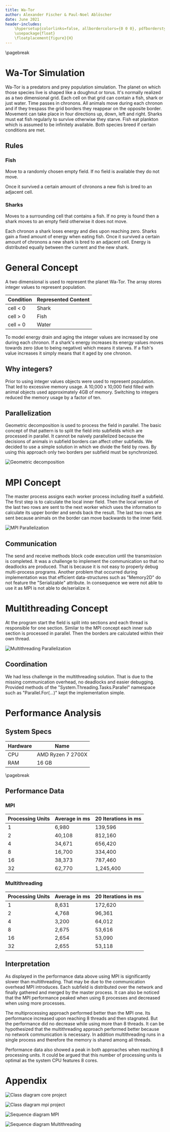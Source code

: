 ```yaml
---
title: Wa-Tor
author: Alexander Fischer & Paul-Noel Ablöscher
date: June 2021
header-includes:
    \hypersetup{colorlinks=false, allbordercolors={0 0 0}, pdfborderstyle={/S/U/W 1}}
    \usepackage{float}
    \floatplacement{figure}{H}
---
```


\pagebreak

# Wa-Tor Simulation
Wa-Tor is a predators and prey population simulation.
The planet on which those species live is shaped like a doughnut or torus.
It's normally realized as a two dimensional grid.
Each cell on that grid can contain a fish, shark or just water.
Time passes in chronons.
All animals move during each chronon and if they trespass the grid borders they reappear on the opposite border.
Movement can take place in four directions up, down, left and right.
Sharks must eat fish regularly to survive otherwise they starve.
Fish eat plankton which is assumed to be infinitely available.
Both species breed if certain conditions are met.

## Rules
### Fish
Move to a randomly chosen empty field.
If no field is available they do not move.

Once it survived a certain amount of chronons a new fish is bred to an adjacent cell.

### Sharks
Moves to a surrounding cell that contains a fish.
If no prey is found then a shark moves to an empty field otherwise it does not move.

Each chronon a shark loses energy and dies upon reaching zero.
Sharks gain a fixed amount of energy when eating fish.
Once it survived a certain amount of chronons a new shark is bred to an adjacent cell.
Energy is distributed equally between the current and the new shark.

# General Concept
A two dimensional is used to represent the planet Wa-Tor.
The array stores integer values to represent population.

| Condition | Represented Content |
| --------- | ------------------- |
| cell < 0  | Shark               |
| cell > 0  | Fish                |
| cell = 0  | Water               |

To model energy drain and aging the integer values are increased by one during each chronon.
If a shark's energy increases its energy values moves towards zero (due to being negative) which means it starves.
If a fish's value increases it simply means that it aged by one chronon.

## Why integers?
Prior to using integer values objects were used to represent population.
That led to excessive memory usage.
A 10,000 x 10,000 field filled with animal objects used approximately 4GB of memory.
Switching to integers reduced the memory usage by a factor of ten.

## Parallelization
Geometric decomposition is used to process the field in parallel.
The basic concept of that pattern is to split the field into subfields which are processed in parallel.
It cannot be naively parallelized because the decisions of animals in subfield borders can affect other subfields.
We decided to use a simple solution in which we divide the field by rows.
By using this approach only two borders per subfield must be synchronized.

![Geometric decomposition](./images/geometric_decomposition.drawio.png)

# MPI Concept

The master process assigns each worker process including itself a subfield.
The first step is to calculate the local inner field.
Then the local version of the last two rows are sent to the next worker
which uses the information to calculate its upper border and sends back the result.
The last two rows are sent because animals on the border can move backwards to the inner field.

![MPI Parallelization](./images/mpi.drawio.png)

## Communication
The send and receive methods block code execution until the transmission is completed.
It was a challenge to implement the communication so that no deadlocks are produced.
That is because it is not easy to properly debug multi-process programs.
Another problem that occurred during implementation was that efficient data-structures such as "Memory2D" do not feature the "Serializable" attribute.
In consequence we were not able to use it as MPI is not able to de/serialize it. 

# Multithreading Concept

At the program start the field is split into sections and each thread is responsible for one section.
Similar to the MPI concept each inner sub section is processed in parallel.
Then the borders are calculated within their own thread.

![Multithreading Parallelization](./images/multithreading.drawio.png)

## Coordination
We had less challenge in the multithreading solution.
That is due to the missing communication overhead, no deadlocks and easier debugging.
Provided methods of the "System.Threading.Tasks.Parallel" namespace such as "Parallel.For(...)" kept the implementation simple.

# Performance Analysis
## System Specs
| Hardware | Name              |
| -------- | ----------------- |
| CPU      | AMD Ryzen 7 2700X |
| RAM      | 16 GB             |

\pagebreak
## Performance Data
### MPI
| Processing Units | Average in ms | 20 Iterations in ms |
| ---------------- | ------------- | ------------------- |
| 1                | 6,980         | 139,596             |
| 2                | 40,108        | 812,160             |
| 4                | 34,671        | 656,420             |
| 8                | 16,700        | 334,400             |
| 16               | 38,373        | 787,460             |
| 32               | 62,770        | 1,245,400           |

### Multithreading
| Processing Units | Average in ms | 20 Iterations in ms |
| ---------------- | ------------- | ------------------- |
| 1                | 8,631         | 172,620             |
| 2                | 4,768         | 96,361              |
| 4                | 3,200         | 64,012              |
| 8                | 2,675         | 53,616              |
| 16               | 2,654         | 53,090              |
| 32               | 2,655         | 53,118              |

## Interpretation
As displayed in the performance data above using MPI is significantly slower than multithreading.
That may be due to the communication overhead MPI introduces.
Each subfield is distributed over the network and finally gathered and merged by the master process.
It can also be noticed that the MPI performance peaked when using 8 processes and decreased when using more processes.

The multiprocessing approach performed better than the MPI one.
Its performance increased upon reaching 8 threads and then stagnated.
But the performance did no decrease while using more than 8 threads.
It can be hypothesized that the multithreading approach performed better because no network communication is necessary.
In addition multithreading runs in a single process and therefore the memory is shared among all threads.

Performance data also showed a peak in both approaches when reaching 8 processing units.
It could be argued that this number of processing units is optimal as the system CPU features 8 cores.

# Appendix

![Class diagram core project](./images/ClassDiagram_Core.png)

![Class diagram mpi project](./images/ClassDiagram_MPI.png)

![Sequence diagram MPI](./images/mpi_sequence.drawio.png)

![Sequence diagram Multithreading](./images/multithread_sequence.drawio.png)